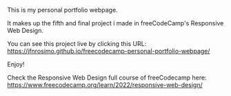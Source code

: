 This is my personal portfolio webpage.

It makes up the fifth and final project i made in freeCodeCamp's Responsive Web Design.


You can see this project live by clicking this URL: https://jfnrosimo.github.io/freecodecamp-personal-portfolio-webpage/

Enjoy!

Check the Responsive Web Design full course of freeCodecamp here: https://www.freecodecamp.org/learn/2022/responsive-web-design/
